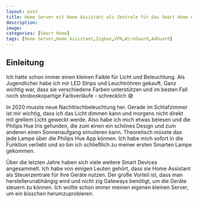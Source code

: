 ```yaml
---
layout: post
title: Home Server mit Home Assistant als Zentrale für das Smart Home einrichten
description:
image:
categories: [Smart Home]
tags: [Home Server,Home Assistant,Zigbee,VPN,WireGuard,AdGuard]
---
```


## Einleitung
Ich hatte schon immer einen kleinen Faible für Licht und Beleuchtung. Als Jugendlicher habe ich mir LED Strips und Leuchtröhren gekauft. Ganz wichtig war, dass sie verschiedene Farben unterstützen und im besten Fall noch stroboskopartige Farbverläufe - schrecklich :sweat_smile:

In 2020 musste neue Nachttischbeleuchtung her. Gerade im Schlafzimmer ist mir wichtig, dass ich das Licht dimmen kann und morgens nicht direkt mit grellem Licht geweckt werde. Also habe ich mich etwas belesen und die Philips Hue Iris gefunden, die zum einen ein schönes Design und zum anderen einen Sonnenaufgang simulieren kann. Theoretisch müsste das jede Lampe über die Philips Hue App können. Ich habe mich sofort in die Funktion verliebt und so bin ich schließlich zu meiner ersten Smarten Lampe gekommen.

Über die letzten Jahre haben sich viele weitere Smart Devices angesammelt. Ich habe von einigen Leuten gehört, dass sie Home Assistant als Steuerzentrale für ihre Geräte nutzen. Der große Vorteil ist, dass man herstellerunabhängig wird und nicht zig Gateways benötigt, um die Geräte steuern zu können. Ich wollte schon immer meinen eigenen kleinen Server, um ein bisschen herumzuprobieren.